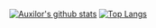 [![Auxilor's github stats](https://github-readme-stats.vercel.app/api?username=Auxilor&count_private=true&show_icons=true)](https://github.com/anuraghazra/github-readme-stats) 
[![Top Langs](https://github-readme-stats.vercel.app/api/top-langs/?username=Auxilor&layout=compact)](https://github.com/anuraghazra/github-readme-stats)
